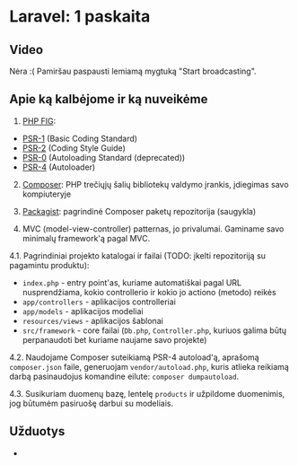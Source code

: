 # Laravel: 1 paskaita

## Video

Nėra :( Pamiršau paspausti lemiamą mygtuką "Start broadcasting".

## Apie ką kalbėjome ir ką nuveikėme

1. [PHP FIG](http://php-fig.org): 

* [PSR-1](http://www.php-fig.org/psr/psr-1/) (Basic Coding Standard)
* [PSR-2](http://www.php-fig.org/psr/psr-2/) (Coding Style Guide)
* [PSR-0](http://www.php-fig.org/psr/psr-1/) (Autoloading Standard (deprecated))
* [PSR-4](http://www.php-fig.org/psr/psr-2/) (Autoloader)

2. [Composer](https://getcomposer.org): PHP trečiųjų šalių bibliotekų valdymo įrankis, įdiegimas savo kompiuteryje

3. [Packagist](https://packagist.org): pagrindinė Composer paketų repozitorija (saugykla)

4. MVC (model-view-controller) patternas, jo privalumai. Gaminame savo minimalų framework'ą pagal MVC.

4.1. Pagrindiniai projekto katalogai ir failai (TODO: įkelti repozitoriją su pagamintu produktu):

* `index.php` - entry point'as, kuriame automatiškai pagal URL nusprendžiama, kokio controllerio ir kokio jo actiono (metodo) reikės
* `app/controllers` - aplikacijos controlleriai
* `app/models` - aplikacijos modeliai
* `resources/views` - aplikacijos šablonai
* `src/framework` - core failai (`Db.php`, `Controller.php`, kuriuos galima būtų perpanaudoti bet kuriame naujame savo projekte)

4.2. Naudojame Composer suteikiamą PSR-4 autoload'ą, aprašomą `composer.json` faile, generuojam `vendor/autoload.php`, kuris atlieka reikiamą darbą pasinaudojus komandine eilute: `composer dumpautoload`.

4.3. Susikuriam duomenų bazę, lentelę `products` ir užpildome duomenimis, jog būtumėm pasiruošę darbui su modeliais.

## Užduotys

-
